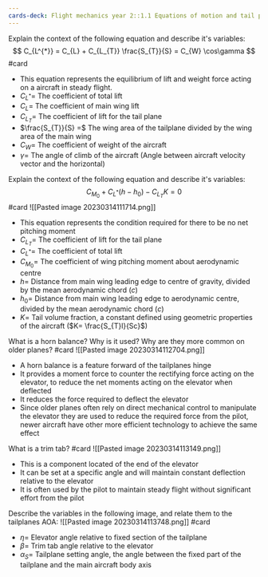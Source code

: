 ```yaml
---
cards-deck: Flight mechanics year 2::1.1 Equations of motion and tail plane equation
---
```


 
Explain the context of the following equation and describe it's variables:
$$ C_{L^{*}} = C_{L} + C_{L_{T}} \frac{S_{T}}{S} = C_{W} \cos\gamma  $$
#card  
- This equation represents the equilibrium of lift and weight force acting on a aircraft in steady flight.
- $C_{L^{*}}=$ The coefficient of total lift
- $C_{L}=$ The coefficient of main wing lift
- $C_{L_{T}}=$ The coefficient of lift for the tail plane
- $\frac{S_{T}}{S} =$ The wing area of the tailplane divided by the wing area of the main wing
- $C_{W}=$ The coefficient of weight of the aircraft
- $\gamma=$ The angle of climb of the aircraft (Angle between aircraft velocity vector and the horizontal)




Explain the context of the following equation and describe it's variables:
$$ C_{M_{0}} + C_{L^{*}} (h-h_{0}) - C_{L_{T}} K = 0 $$
#card 
![[Pasted image 20230314111714.png]]
- This equation represents the condition required for there to be no net pitching moment
- $C_{L_{T}}=$ The coefficient of lift for the tail plane
- $C_{L^{*}}=$ The coefficient of total lift
- $C_{M_{0}}=$ The coefficient of wing pitching moment about aerodynamic centre
- $h=$ Distance from main wing leading edge to centre of gravity, divided by the mean aerodynamic chord ($c$)
- $h_{0}=$ Distance from main wing leading edge to aerodynamic centre, divided by the mean aerodynamic chord ($c$)
- $K=$ Tail volume fraction, a constant defined using geometric properties of the aircraft ($K= \frac{S_{T}l}{Sc}$)

 


What is a horn balance? Why is it used? Why are they more common on older planes?
#card 
![[Pasted image 20230314112704.png]]
- A horn balance is a feature forward of the tailplanes hinge
- It provides a moment force to counter the rectifying force acting on the elevator, to reduce the net moments acting on the elevator when deflected
- It reduces the force required to deflect the elevator
- Since older planes often rely on direct mechanical control to manipulate the elevator they are used to reduce the required force from the pilot, newer aircraft  have other more efficient technology to achieve the same effect


What is a trim tab? 
#card 
![[Pasted image 20230314113149.png]]
- This is a component located of the end of the elevator
- It can be set at a specific angle and will maintain constant deflection relative to the elevator
- It is often used by the pilot to maintain steady flight without significant effort from the pilot




Describe the variables in the following image, and relate them to the tailplanes AOA:
![[Pasted image 20230314113748.png]]
#card 
- $\eta=$ Elevator angle relative to fixed section of the tailplane
- $\beta=$ Trim tab angle relative to the elevator
- $\alpha_{S}=$ Tailplane setting angle, the angle between the fixed part of the tailplane and the main aircraft body axis

